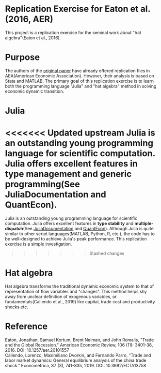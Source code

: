 # Replication Exercise for Eaton et al.(2016, AER)
This project is a replication exercise for the seminal work about "hat algebra"(Eaton et al., 2016).

# Purpose
The authors of the [original paper](https://www.aeaweb.org/articles?id=10.1257/aer.20101557) have already offered replication files in AEA(American Economic Association). However, their analysis is based on Stata and MATLAB. The primary goal of this replication exercise is to learn both the programming language "Julia" and "hat algebra" method in solving economic dynamic transition.

# Julia
<<<<<<< Updated upstream
Julia is an outstanding young programming language for scientific computation. Julia offers excellent features in type management and generic programming(See JuliaDocumentation and QuantEcon).
=======
Julia is an outstanding young programming language for scientific computation. Julia offers excellent features in **type stability** and **multiple-dispatch**(See [JuliaDocumentation](https://docs.julialang.org/en/v1/manual/documentation/index.html) and [QuantEcon](https://julia.quantecon.org/)). Although Julia is quite similar to other script languages(MATLAB, Python, R, etc.), the code has to be well-designed to achieve Julia's peak performance. This replication exercise is a simple investigation.
>>>>>>> Stashed changes

# Hat algebra
Hat algebra transforms the traditional dynamic economic system to that of representation of flow variables and "changes". This method helps shy away from unclear definition of exogenous variables, or fundamentals(Caliendo et al., 2019) like capital, trade cost and productivity shocks etc.

# Reference
Eaton, Jonathan, Samuel Kortum, Brent Neiman, and John Romalis, "Trade and the Global Recession." American Economic Review, 106 (11): 3401-38, 2016. DOI: 10.1257/aer.20101557  
Caliendo, Lorenzo, Maximiliano Dvorkin, and Fernando Parro, "Trade and labor market dynamics: General equilibrium analysis of the china trade shock."  Econometrica, 87 (3), 741-835, 2019. DOI: 10.3982/ECTA13758
